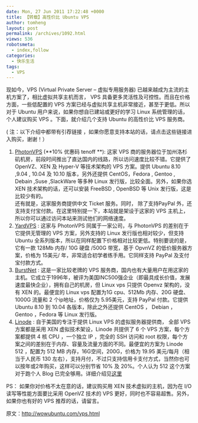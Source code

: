 ```yaml
---
date: Mon, 27 Jun 2011 17:22:48 +0000
title: 【转载】高性价比 Ubuntu VPS
author: tomheng
layout: post
permalink: /archives/1092.html
views: 536
robotsmeta:
  - index,follow
categories:
  - 快乐生活
tags:
  - VPS
---
```

现如今，VPS (Virtual Private Server &#8211; 虚拟专用服务器) 已越来越成为主流的主机方案了，相比虚拟共享主机而言， VPS 具备更多灵活性及可控性。而且在价格方面，一些低配置的 VPS 方案已经与虚拟共享主机非常接近，甚至于更低。所以对于 Ubuntu 用户来说，如果你想自已建站或更好的学习 Linux 系统管理的话，个人建议购买 VPS 。下面，就介绍几个支持 Ubuntu 的高性价比 VPS 服务商。

( 注：以下介绍中都带有引荐链接 <Referral Link> ，如果你愿意支持本站的话，请点击这些链接进入购买，谢谢！）

  1. [PhotonVPS][1] (**10% 优惠码 tenoff **): 这家 VPS 商的服务器位于加州洛杉矶机房，前段时间推出了直达国内的线路，所以访问速度比较不错。它提供了 OpenVZ、XEN 及 Hyper-V 等技术架构的 VPS 方案。提供 Ubuntu 8.10 ,9.04 , 10.04 及 10.10 版本，另外还提供 CentOS，Fedora , Gentoo , Debain ,Suse ,SlackWare 等多种 Linux 发行版，比较全面。另外，如果你选 XEN 技术架构的话，还可以安装 FreeBSD , OpenBSD 等 Unix 发行版，这是比较少有的。  
    还有就是，这家服务商提供中文 Ticket 服务。同时， 除了支持PayPal 外，还支持支付宝付款。在这里特别提一下，本站就是架设于这家的 VPS 主机上，所以你可以通过访问本站来测试他们的网络速度。
  2. [YardVPS][2] : 这家与 PhotonVPS 同属于一家公司，与 PhotonVPS 的差别在于它提供无管理的 VPS 方案，另外支持的 Linux 发行版也相对较少，但支持 Ubuntu 全系列版本，所以在同样配置下价格相对比较更低。特别要说的是，它有一款 128Mb 内存/ 10G 硬盘 /500G 带宽，基于 OpvnVZ 的低价服务器方案，价格为 15美元/ 年，非常适合初学者练手用。它同样支持 PayPal 及支付宝付款方式。
  3. [BurstNet][3] : 这是一家比较老牌的 VPS 服务商，国内也有大量用户在用这家的主机。它成立于1996年，被评为美国INC500强企业（即最具成长价值，发展速度最快企业），拥有自己的机房，但 Linux vps 只提供 Openvz 架构的，没有 XEN 的。最便宜的 Linux vps 配置为1G cpu、512Mb 内存、20G 硬盘、1000G 流量和 2 个ip地址，价格仅为 5.95美元，支持 PayPal 付款。它提供 Ubuntu 8.10 到 10.04 各版本，除此之外还提供 CentOS ， Debian ， Gentoo ，Fedora 等 Linux 发行版。
  4. [Linode][4] : 自于美国的专注于提供 Linux VPS 的虚拟服务器提供商， 全部 VPS 方案都是采用 XEN 虚拟技术架设，Linode 共提供了 6 个 VPS 方案，每个方案都提供 4 核 CPU ，一个独立 IP ，完全的 SSH 访问和 root 权限，每个方案之间的差别在于内存、容量及流量方面的不同。最便宜的方案为 Linode 512 ，配置为 512 MB 内存，16G空间，200G，价格为 19.95 美元/每月（相当于人民币 130 左右），支持月付，不过只支持信用卡支付方式，当然你也可以按年或2年购买，这样可以分别节省 10% 及 20%。个人认为 512 这个方案对于跑个人 Blog 已完全够用。详细介绍见[这里][5]

PS： 如果你对价格不太在意的话，建议购买用 XEN 技术虚拟的主机，因为在 I/O 读写等性能方面要比采用 OpenVZ 技术的 VPS 更好，同时也不容易超售。另外，如果你也有好的 VPS 推荐的话，请留言。

原文：<http://wowubuntu.com/vps.html>

 [1]: http://www.photonvps.com/billing/aff.php?aff=1855
 [2]: http://www.yardvps.com/billing/aff.php?aff=704
 [3]: https://service.burst.net/aff.php?aff=1648
 [4]: http://www.linode.com/?r=8f172925d426d78cd6f6119de00b34f209a66abd
 [5]: http://wowubuntu.com/linode.html
